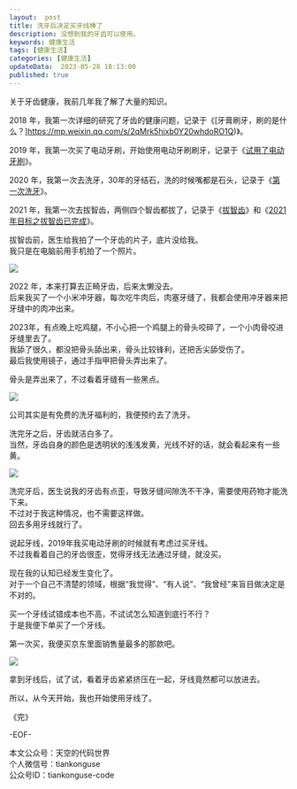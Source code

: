 ```yaml
---   
layout:  post  
title: 洗牙后决定买牙线棒了  
description: 没想到我的牙齿可以使用。          
keywords: 健康生活  
tags: [健康生活]    
categories: [健康生活]  
updateData:  2023-05-28 18:13:00  
published: true  
---  
```





关于牙齿健康，我前几年我了解了大量的知识。  


2018 年，我第一次详细的研究了牙齿的健康问题，记录于《[牙膏刷牙，刷的是什么？]https://mp.weixin.qq.com/s/2qMrk5hixb0Y20whdoRO1Q)》。 


2019 年，我第一次买了电动牙刷，开始使用电动牙刷刷牙，记录于《[试用了电动牙刷](https://mp.weixin.qq.com/s/UbzKUDaZzqrWQdaFH57mEg)》。  


2020 年，我第一次去洗牙，30年的牙结石，洗的时候嘴都是石头，记录于《[第一次洗牙](https://mp.weixin.qq.com/s/S8uPMsOnVlYW7PMIPAu-hA)》。  


2021 年，我第一次去拔智齿，两侧四个智齿都拔了，记录于《[拔智齿](https://mp.weixin.qq.com/s/eLDfejZHQN9hzNATk9rLeQ)》和《[2021年目标之拔智齿已完成](https://mp.weixin.qq.com/s/_xhCghvQ_Aof_dst_wc9RA)》。 




拔智齿前，医生给我拍了一个牙齿的片子，底片没给我。  
我只是在电脑前用手机拍了一个照片。  


![](https://res2023.tiankonguse.com/images/2023/05/28/001.png)



2022 年，本来打算去正畸牙齿，后来太懒没去。  
后来我买了一个小米冲牙器，每次吃牛肉后，肉塞牙缝了，我都会使用冲牙器来把牙缝中的肉冲出来。  


2023年，有点晚上吃鸡腿，不小心把一个鸡腿上的骨头咬碎了，一个小肉骨咬进牙缝里去了。  
我舔了很久，都没把骨头舔出来，骨头比较锋利，还把舌尖舔受伤了。  
最后我使用镜子，通过手指甲把骨头弄出来了。  


骨头是弄出来了，不过看着牙缝有一些黑点。  



![](https://res2023.tiankonguse.com/images/2023/05/28/002.png)


公司其实是有免费的洗牙福利的，我便预约去了洗牙。  


洗完牙之后，牙齿就洁白多了。  
当然，牙齿自身的颜色是透明状的浅浅发黄，光线不好的话，就会看起来有一些黄。  


![](https://res2023.tiankonguse.com/images/2023/05/28/003.png)


洗完牙后，医生说我的牙齿有点歪，导致牙缝间隙洗不干净，需要使用药物才能洗下来。  
不过对于我这种情况，也不需要这样做。  
回去多用牙线就行了。  


说起牙线，2019年我买电动牙刷的时候就有考虑过买牙线。  
不过我看着自己的牙齿很歪，觉得牙线无法通过牙缝，就没买。  



现在我的认知已经发生变化了。  
对于一个自己不清楚的领域，根据“我觉得”、“有人说”、“我曾经”来盲目做决定是不对的。  


买一个牙线试错成本也不高，不试试怎么知道到底行不行？  
于是我便下单买了一个牙线。  


第一次买，我便买京东里面销售量最多的那款吧。  


![](https://res2023.tiankonguse.com/images/2023/05/28/004.png)


拿到牙线后，试了试，看着牙齿紧紧挤压在一起，牙线竟然都可以放进去。  


所以，从今天开始，我也开始使用牙线了。  



《完》  


-EOF-  



本文公众号：天空的代码世界  
个人微信号：tiankonguse  
公众号ID：tiankonguse-code  
  

